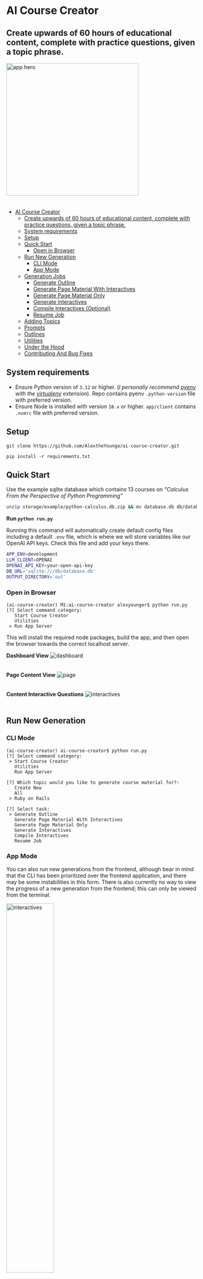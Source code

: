 # AI Course Creator
## Create upwards of 60 hours of educational content, complete with practice questions, given a topic phrase.

<img src="app/client/public/hero.jpeg" alt="app hero" width="350" style="padding-bottom: 20px;"/>

- [AI Course Creator](#ai-course-creator)
	- [Create upwards of 60 hours of educational content, complete with practice questions, given a topic phrase.](#create-upwards-of-60-hours-of-educational-content-complete-with-practice-questions-given-a-topic-phrase)
	- [System requirements](#system-requirements)
	- [Setup](#setup)
	- [Quick Start](#quick-start)
		- [Open in Browser](#open-in-browser)
	- [Run New Generation](#run-new-generation)
		- [CLI Mode](#cli-mode)
		- [App Mode](#app-mode)
	- [Generation Jobs](#generation-jobs)
		- [Generate Outline](#generate-outline)
		- [Generate Page Material With Interactives](#generate-page-material-with-interactives)
		- [Generate Page Material Only](#generate-page-material-only)
		- [Generate Interactives](#generate-interactives)
		- [Compile Interactives (Optional)](#compile-interactives-optional)
		- [Resume Job](#resume-job)
	- [Adding Topics](#adding-topics)
	- [Prompts](#prompts)
	- [Outlines](#outlines)
	- [Utilities](#utilities)
	- [Under the Hood](#under-the-hood)
	- [Contributing And Bug Fixes](#contributing-and-bug-fixes)


## System requirements
- Ensure Python version of `3.12` or higher. (*I personally recommend [pyenv](https://github.com/pyenv/pyenv) with the [virtualenv](https://github.com/pyenv/pyenv-virtualenv) extension*). Repo contains pyenv `.python-version` file with preferred version.
- Ensure Node is installed with version `18.x` or higher. `app/client` contains `.nvmrc` file with preferred version. 

## Setup
`git clone https://github.com/AlextheYounga/ai-course-creator.git`

`pip install -r requirements.txt` 

## Quick Start
Use the example sqlite database which contains 13 courses on *"Calculus From the Perspective of Python Programming"*

```bash
unzip storage/example/python-calculus.db.zip && mv database.db db/database.db
```

**Run `python run.py`**

Running this command will automatically create default config files including a default `.env` file, which is where we will store variables like our OpenAI API keys. Check this file and add your keys there. 

```bash
APP_ENV=development
LLM_CLIENT=OPENAI
OPENAI_API_KEY=your-open-api-key
DB_URL='sqlite:///db/database.db'
OUTPUT_DIRECTORY='out'
```

### Open in Browser
```
(ai-course-creator) M1:ai-course-creator alexyounger$ python run.py
[?] Select command category:
   Start Course Creator
   Utilities
 > Run App Server
```

This will install the required node packages, build the app, and then open the browser towards the correct localhost server.

**Dashboard View**
<img src="app/client/public/dashboard.jpg" alt="dashboard" style="padding-bottom: 20px;"/>

**Page Content View**
<img src="app/client/public/page.jpg" alt="page" style="padding-bottom: 20px;"/>

**Content Interactive Questions**
<img src="app/client/public/interactives.jpg" alt="interactives" style="padding-bottom: 20px;"/>

## Run New Generation
### CLI Mode
```
(ai-course-creator) ai-course-creator$ python run.py
[?] Select command category:
 > Start Course Creator
   Utilities
   Run App Server

[?] Which topic would you like to generate course material for?:
   Create New
   All
 > Ruby on Rails

[?] Select task:
 > Generate Outline
   Generate Page Material With Interactives
   Generate Page Material Only
   Generate Interactives
   Compile Interactives
   Resume Job
```

### App Mode
You can also run new generations from the frontend, although bear in mind that the CLI has been prioritized over the frontend application, and there may be some instabilities in this form. There is also currently no way to view the progress of a new generation from the frontend; this can only be viewed from the terminal. 

<img src="app/client/public/new-generation.jpg" alt="interactives" style="width: 50%; padding-bottom: 20px;"/>

## Generation Jobs
> The jobs system was developed with tremendous help from the legend [Billy W. Conn](https://github.com/TheDauthi). I had never built a job queue from scratch, and I had trouble finding a simple Python jobs queue package. Although he didn't commit directly to this repo, he wrote most of the code in `src/jobs`, and I only adjusted the code in a few places, *(and by adjusted I mean butchered his beautiful work)*. The code in that folder generally looks better than all other code in this application, but it looked even better before I got ahold of it. The comments in those files are also his. 

### Generate Outline
Generate an outline of courses, their chapters, and pages, given a single topic. This will create a random number of courses, but can be as high as 25 courses.

### Generate Page Material With Interactives
Generate page material for each page in the course, as well as create interactive question for practice challenges. Interactives will be generated based on the material in each page.
Kinds of interactive questions: 
- Multiple Choice
- Fill in the Blank (this may be broken)
- Code Editor 
  - These are currently not runnable. One item on the TODO list is to add [Judge0](https://judge0.com/) code execution to handle this. All of the information exists to make this runnable, and testable. 
- Codepen Embed
  - Is not runnable but allows for interactive components within programming course content 

### Generate Page Material Only
Generate page material only, without interactives.

### Generate Interactives
This will generate only interactives, but this is only possible if page material has been generated prior to this. Interactives are generated for each page. 

### Compile Interactives (Optional)
Associate interactives with page material. This process happens automatically when generating page material with interactives, but there were times when I needed to run this process by itself, so I kept it. 

### Resume Job
Cut a job short? Here's how you can keep it running where you last left off. (May contain a few bugs)

## Adding Topics
Topics can be added in two places: 
- Topics can be created either from the CLI by doing `Start Course Creator` -> `Create New`
- From the frontend application by going to the `Topics` tab and hitting the `Create New` button

There was a specific emphasis on programming topics, but this can handle technically any topic you can think of. Ideally, the topic is at most a partial sentence. Something like 

**Good topics:**
- "Sailing"
- "Advanced Sailing"
- "Sailing Around the World"
- "sailing around the world"

**Bad Topics:**
- "I want to learn sailing"
- "Yo lemme get that Jack Sparrow aura!"

Topics can also have their own configurations. For instance, maybe you don't want any coding related interactives on a topic about "Sailing". Currently, the only place we can add those topics settings are the in the `configs/topics.yaml`. 

Please see the `topics.example.yaml` file to see an example of the available topic settings. 

This is not ideal, and I have already built out the ability to change these settings from the `Run New Generation` page, but I have yet to hook this up throughout the app. Currently, those settings do nothing. Sorry, it's a WIP people!

## Prompts
> Had a ton of help with the prompts from [JohnGaltjr](https://github.com/JohnGaltjr), who also helped discover some interesting phenomenon with ChatGPT. Thanks!

Prompts are located in the `storage/prompts` folder, and are broken up into distinct prompt "collections". You can assign a collection to each topic in the topic settings located in `topics.yaml`. If a prompt does not exist in a particular collection, the prompt from `storage/prompts/core` will be used.

If you want to change prompts, you can add a custom prompt collection by making a new folder in the `storage/prompts` folder and then assign that collection to a topic in the `configs/topics.yaml` file. Copy the specific prompt you want to 
edit into this folder. 

## Outlines 
All course generations require an initial outline. The LLM will output a yaml structure of courses, with chapters and pages.

Example output from the LLM that will be used to create courses, chapters, and pages. By default, you'll get an output with approximately 25 objects shaped like the following. 
```yaml
- courseName: "An Intriguing Course Name"
  chapters:
    - name: "An Interesting Chapter Name"
      pages:
        - "First Page of Chapter"
        - "Second Page of Chapter"
        - "Third Page of Chapter, and so on"
    - name: "Another Interesting Chapter Name"
      pages:
        - "First Page of Chapter"
```

These outlines can also be edited from the frontend App Mode under the `Outlines` tab. You can also create a new outline from scratch. 

<img src="app/client/public/outlines.jpg" alt="interactives" style="padding-bottom: 20px;"/>

## Utilities
```
[?] Select utility command:
 > Backup Database
   Dump Content From Existing Outline
   Run DB Migrations
```

- Backup Database
  - Will create a zipped backup of your database in the storage folder. Very useful
- Dump Content From Existing Outline
  - Will dump all content from a particular outline in the `out/` folder in markdown format. 
- Run DB Migrations
  - This is used for making database changes. I had to write my own SQLite migrations system; it actually works surprisingly well. 

## Under the Hood
The Course Creator uses an event/handler architecture, events are associated with event handlers, and all managed in Redis queues. All event handlers are processed by Redis as if they are a distinct job with no knowledge of each other. This creates a kind of "state machine" system, where every single action can be accounted for. This is a very practical system for any complex AI-based architecture, and allows for easy maintenance as well as a near-infinite number of configurations and flows. 

The one tradeoff of this system: more code. More code is generally considered a no-no, but if you value *clarity above all, as I do, then this is an acceptable tradeoff. There is a lot of code, but it is very simple. If you want to create a new event-handler flow in order to facilitate a new feature, you can copy 80% of the code from another handler. 

Example Event: 
```python
# src/events/events.py
class GenerateSomethingFromLLMRequested(Event):
    def __init__(self, data, id=cuid()):
        super().__init__()
        self.id = id
        self.data = data

class ProcessResponseFromLLM(Event):
    def __init__(self, data, id=cuid()):
        super().__init__()
        self.id = id
        self.data = data
```

Example Handler:
```python
# src/handlers/generate_something_from_llm_handler.py
from src.events.events import ProcessResponseFromLLM

class GenerateSomethingFromLLMHandler:
    def __init__(self, data: dict):
        self.data = data
        self.db = DB()

    def handle(self) -> Outline:
		response = self._get_response_from_llm()
		# call another event
		return ProcessResponseFromLLM(self.data) 

    def _get_response_from_llm(self) -> dict:
		pass
```

Event Registry:
```python
# src/events/events_registry.py
# EventRegistry.register(event, handler)
EventRegistry.register(GenerateSomethingFromLLMRequested, GenerateSomethingFromLLMHandler)
EventRegistry.register(ProcessResponseFromLLM, ProcessResponseFromLLMHandler)
```

[Excalidraw of Event Handler Flow](https://excalidraw.com/#json=phzY33DD563eCRY5Du_kK,G0ozwD2bo2nOf1l8doX9eA)
<img src="app/client/public/graph.jpg" alt="interactives" style="padding-bottom: 20px;"/>

## Contributing And Bug Fixes
I keep a running [TODO list (docs/todo.md)](https://github.com/AlextheYounga/ai-course-creator/blob/3394aa96fba3a764b10f33e84f16e7c92d5f7010/docs/todo.md) of things I'd like to do. I am also willing to add to that todo list if there's something you want to see. 

I will always read pull requests. I may not always merge pull requests.
I definitely would love some help improving this. I will attempt to improve the documentation as time goes on. 